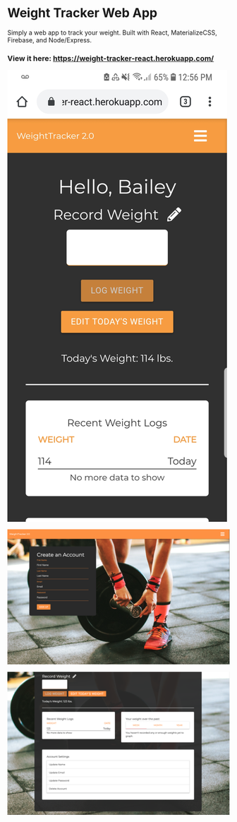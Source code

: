 # Weight Tracker Web App

Simply a web app to track your weight. Built with React, MaterializeCSS, Firebase, and Node/Express. 

### View it here: https://weight-tracker-react.herokuapp.com/

![mobile](mobile.jpg)

![create-account](create-account.png)

![dashboard](dashboard.png)

